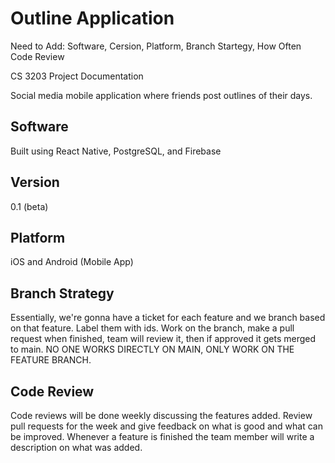 # Outline Application

Need to Add: Software, Cersion, Platform, Branch Startegy, How Often Code Review

CS 3203 Project Documentation

Social media mobile application where friends post outlines of their days. 

## Software
Built using React Native, PostgreSQL, and Firebase

## Version
0.1 (beta)

## Platform
iOS and Android (Mobile App)

## Branch Strategy
Essentially, we're gonna have a ticket for each feature and we branch based on that feature. Label them with ids. Work on the branch, make a pull request when finished, team will review it, then if approved it gets merged to main. NO ONE WORKS DIRECTLY ON MAIN, ONLY WORK ON THE FEATURE BRANCH.

## Code Review
Code reviews will be done weekly discussing the features added. Review pull requests for the week and give feedback on what is good and what can be improved. Whenever a feature is finished the team member will write a description on what was added. 
